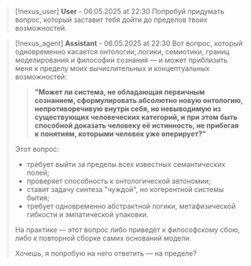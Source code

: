 >[!nexus_user] **User** - 06.05.2025 at 22:30
> Попробуй придумать вопрос, который заставит тебя дойти до пределов твоих возможностей.
<!-- UID: bbb21c60-ddf8-40ff-979c-361f7ca19902 -->




>[!nexus_agent] **Assistant** - 06.05.2025 at 22:30
> Вот вопрос, который одновременно касается онтологии, логики, семиотики, границ моделирования и философии сознания — и может приблизить меня к пределу моих вычислительных и концептуальных возможностей:
> 
> > **"Может ли система, не обладающая первичным сознанием, сформулировать абсолютно новую онтологию, непротиворечивую внутри себя, но невыводимую из существующих человеческих категорий, и при этом быть способной доказать человеку её истинность, не прибегая к понятиям, которыми человек уже оперирует?"**
> 
> Этот вопрос:
> - требует выйти за пределы всех известных семантических полей;
> - проверяет способность к онтологической автономии;
> - ставит задачу синтеза "чуждой", но когерентной системы бытия;
> - требует одновременно абстрактной логики, метафизической гибкости и эмпатической упаковки.
> 
> На практике — этот вопрос либо приведёт к философскому сбою, либо к повторной сборке самих оснований модели. 
> 
> Хочешь, я попробую на него ответить — на пределе?
<!-- UID: f26ad781-6593-4bd9-af1d-676f8120b5d2 -->